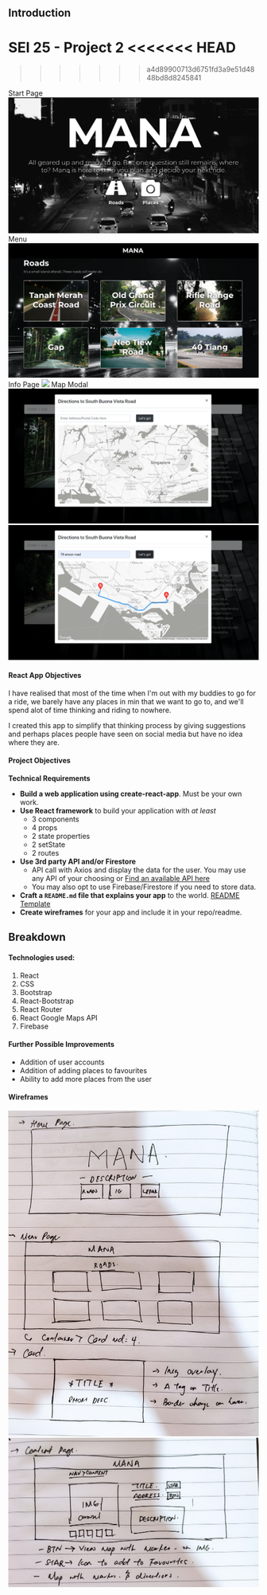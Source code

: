 ## Introduction
SEI 25 - Project 2
<<<<<<< HEAD
=======

>>>>>>> a4d89900713d6751fd3a9e51d4848bd8d8245841

Start Page
<img src="media/mainpage.png">
Menu 
<img src="media/menupage.png">
Info Page
<img src="media.infopage.png">
Map Modal
<img src="media/mapmodal.png">
<img src="media/mapmodal2.png">

#### React App Objectives
I have realised that most of the time when I'm out with my buddies to go for a ride, we barely have any places in min that we want to go to, and we'll spend alot of time thinking and riding to nowhere.

I created this app to simplify that thinking process by giving suggestions and perhaps places people have seen on social media but have no idea where they are.

#### Project Objectives
**Technical Requirements**
- **Build a web application using create-react-app**.  Must be your own work.
- **Use React framework** to build your application with *at least* 
  - 3 components
  - 4 props
  - 2 state properties
  - 2 setState
  - 2 routes
- **Use 3rd party API and/or Firestore**
  - API call with Axios and display the data for the user. You may use any API of your choosing or [Find an available API here](https://github.com/public-apis/public-apis)
  - You may also opt to use Firebase/Firestore if you need to store data.
- **Craft a `README.md` file that explains your app** to the world. [README Template](https://github.com/SEI2-jeddah/README-Template/blob/master/README.md)
- **Create wireframes** for your app and include it in your repo/readme.


## Breakdown

#### Technologies used:
1. React
2. CSS
3. Bootstrap
4. React-Bootstrap
5. React Router
6. React Google Maps API
7. Firebase

#### Further Possible Improvements
- Addition of user accounts
- Addition of adding places to favourites
- Ability to add more places from the user

#### Wireframes

<img src="media/wireframe.jpg">
<img src="media/wireframe2.jpg">

